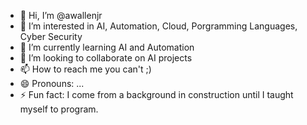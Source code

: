 - 👋 Hi, I’m @awallenjr
- 👀 I’m interested in AI, Automation, Cloud, Porgramming Languages, Cyber Security
- 🌱 I’m currently learning AI and Automation
- 💞️ I’m looking to collaborate on AI projects
- 📫 How to reach me you can't ;)
- 😄 Pronouns: ...
- ⚡ Fun fact: I come from a background in construction until I taught myself to program.

<!---
awallenjr/awallenjr is a ✨ special ✨ repository because its `README.md` (this file) appears on your GitHub profile.
You can click the Preview link to take a look at your changes.
--->
